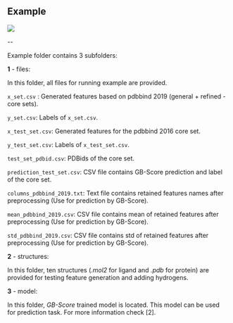 Example
--
![](https://github.com/miladrayka/3s_application/blob/main/badge.svg) 

--

Example folder contains 3 subfolders:

**1** - files:

In this folder, all files for running example are provided. 

`x_set.csv` : Generated features based on pdbbind 2019 (general + refined - core sets).

`y_set.csv`: Labels of `x_set.csv`.

`x_test_set.csv`: Generated features for the pdbbind 2016 core set.

`y_test_set.csv`: Labels of `x_test_set.csv`.

`test_set_pdbid.csv`: PDBids of the core set.

`prediction_test_set.csv`: CSV file contains GB-Score prediction and label of the core set.

`columns_pdbbind_2019.txt`: Text file contains retained features names after preprocessing (Use for prediction by GB-Score).

`mean_pdbbind_2019.csv`: CSV file contains mean of retained features after preprocessing (Use for prediction by GB-Score).

`std_pdbbind_2019.csv`: CSV file contains std of retained features after preprocessing (Use for prediction by GB-Score).

**2** - structures:

In this folder, ten structures (*.mol2* for ligand and *.pdb* for protein) are provided for testing feature generation and adding hydrogens.

**3** - model:

In this folder, *GB-Score* trained model is located. This model can be used for prediction task. For more information check [2]. 

